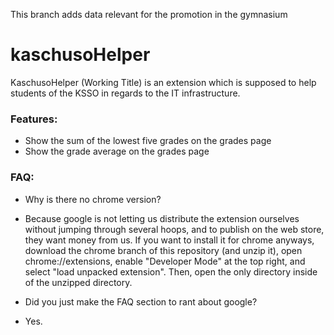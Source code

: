 This branch adds data relevant for the promotion in the gymnasium

# kaschusoHelper
KaschusoHelper (Working Title) is an extension which is supposed to help students of the KSSO in regards to the IT infrastructure.

### Features:
- Show the sum of the lowest five grades on the grades page
- Show the grade average on the grades page

### FAQ:
- Why is there no chrome version?
- Because google is not letting us distribute the extension ourselves without jumping through several hoops, and to publish on the web store, they want money from us. If you want to install it for chrome anyways, download the chrome branch of this repository (and unzip it), open chrome://extensions, enable "Developer Mode" at the top right, and select "load unpacked extension". Then, open the only directory inside of the unzipped directory.

- Did you just make the FAQ section to rant about google?
- Yes.
